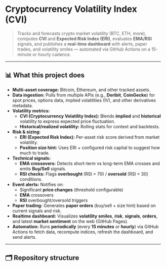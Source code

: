 # Cryptocurrency Volatility Index (CVI)

> Tracks and forecasts crypto market volatility (BTC, ETH, more), computes **CVI** and **Expected Risk Index (ERI)**, evaluates **EMA/RSI** signals, and publishes a **real-time dashboard** with alerts, paper trades, and volatility smiles — automated via GitHub Actions on a 15-minute or hourly cadence.

---

## 📊 What this project does

- **Multi-asset coverage:** Bitcoin, Ethereum, and other tracked assets.
- **Data ingestion:** Pulls from multiple APIs (e.g., **Deribit**, **CoinGecko**) for spot prices, options data, implied volatilities (IV), and other derivatives metadata.
- **Volatility metrics:**
  - **CVI (Cryptocurrency Volatility Index):** Blends **implied** and **historical** volatility to express expected price fluctuation.
  - **Historical/realized volatility:** Rolling stats for context and backtests.
- **Risk & sizing:**
  - **ERI (Expected Risk Index):** Per-asset risk score derived from market volatility.
  - **Position size hint:** Uses ERI + configured risk capital to suggest how much to trade.
- **Technical signals:**
  - **EMA crossovers:** Detects short-term vs long-term EMA crosses and emits **Buy/Sell** signals.
  - **RSI checks:** Flags **overbought** (RSI > 70) / **oversold** (RSI < 30) conditions.
- **Event alerts:** Notifies on:
  - Significant **price changes** (threshold configurable)
  - **EMA** crossovers
  - **RSI** overbought/oversold triggers
- **Paper trading:** Generates **paper orders** (buy/sell + size hint) based on current signals and risk.
- **Realtime dashboard:** Visualizes **volatility smiles**, **risk**, **signals**, **orders**, and latest **market sentiment** on the web (GitHub Pages).
- **Automation:** Runs **periodically** (every **15 minutes** or **hourly**) via GitHub Actions to fetch data, recompute indices, refresh the dashboard, and send alerts.

---

## 🗂️ Repository structure


